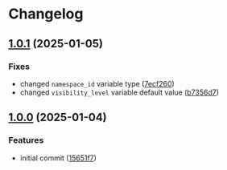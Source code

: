 # Changelog

## [1.0.1](https://github.com/antmelekhin/terraform-gitlab-project/compare/v1.0.0...v1.0.1) (2025-01-05)


### Fixes

* changed `namespace_id` variable type ([7ecf260](https://github.com/antmelekhin/terraform-gitlab-project/commit/7ecf2606dfc0e7fff57d857ff9ad0a7b89d2c9c4))
* changed `visibility_level` variable default value ([b7356d7](https://github.com/antmelekhin/terraform-gitlab-project/commit/b7356d7489b58eaa72f1e695a7482e5b33f05852))

## [1.0.0](https://github.com/antmelekhin/terraform-gitlab-project/compare/...v1.0.0) (2025-01-04)


### Features

* initial commit ([15651f7](https://github.com/antmelekhin/terraform-gitlab-project/commit/15651f7e52817ab04e3152b0917e162d670e5063))
